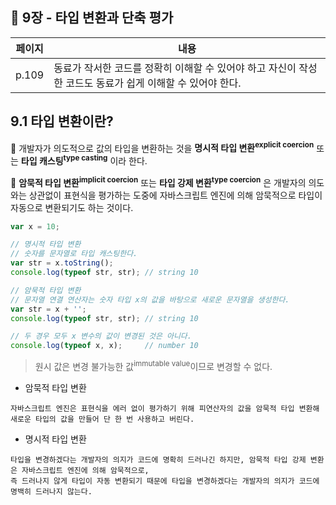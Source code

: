 ## 🔖 9장 - 타입 변환과 단축 평가

| 페이지   | 내용                                                            |
|-------|---------------------------------------------------------------|
| p.109 | 동료가 작서한 코드를 정확히 이해할 수 있어야 하고 자신이 작성한 코드도 동료가 쉽게 이해할 수 있어야 한다. |

## 9.1 타입 변환이란?

📌 개발자가 의도적으로 값의 타입을 변환하는 것을 **명시적 타입 변환<sup>explicit coercion</sup>** 또는
**타입 캐스팅<sup>type casting</sup>** 이라 한다.



📌 **암묵적 타입 변환<sup>implicit coercion</sup>** 또는 **타입 강제 변환<sup>type coercion</sup>** 은
개발자의 의도와는 상관없이 표현식을 평가하는 도중에 자바스크립트 엔진에 의해 암묵적으로 타입이 자동으로 변환되기도 하는 것이다.

```javascript
var x = 10;

// 명시적 타입 변환
// 숫자를 문자열로 타입 캐스팅한다.
var str = x.toString();
console.log(typeof str, str); // string 10

// 암묵적 타입 변환
// 문자열 연결 연산자는 숫자 타입 x의 값을 바탕으로 새로운 문자열을 생성한다.
var str = x + '';
console.log(typeof str, str); // string 10

// 두 경우 모두 x 변수의 값이 변경된 것은 아니다.
console.log(typeof x, x);     // number 10
```

> 원시 값은 변경 불가능한 값<sup>immutable value</sup>이므로 변경할 수 없다.

- 암묵적 타입 변환

```
자바스크립트 엔진은 표현식을 에러 없이 평가하기 위해 피연산자의 값을 암묵적 타입 변환해 새로운 타입의 값을 만들어 단 한 번 사용하고 버린다.
```

- 명시적 타입 변환
```
타입을 변경하겠다는 개발자의 의지가 코드에 명확히 드러나긴 하지만, 암묵적 타입 강제 변환은 자바스크립트 엔진에 의해 암묵적으로,
즉 드러나지 않게 타입이 자동 변환되기 때문에 타입을 변경하겠다는 개발자의 의지가 코드에 명백히 드러나지 않는다.
```

